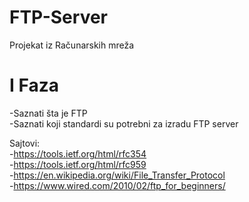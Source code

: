 # FTP-Server
Projekat iz Računarskih mreža

# I Faza
-Saznati šta je FTP  
-Saznati koji standardi su potrebni za izradu FTP server

Sajtovi: \
  -https://tools.ietf.org/html/rfc354 \
  -https://tools.ietf.org/html/rfc959 \
  -https://en.wikipedia.org/wiki/File_Transfer_Protocol \
  -https://www.wired.com/2010/02/ftp_for_beginners/
